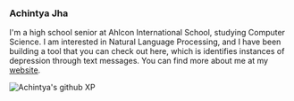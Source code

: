 ### Achintya Jha

I'm a high school senior at Ahlcon International School, studying Computer Science. I am interested in Natural Language Processing, and I have been building a tool that you can check out here, which is identifies instances of depression through text messages.
You can find more about me at my [website](https://achintyajha.in).


![Achintya's github XP](https://github-readme-stats.vercel.app/api?username=achintyajha&show_icons=true&theme=dark&hide=prs,issues,contribs&hide_rank=true&custom_title=Achintya's%20Github%20XP&count_private=true)
